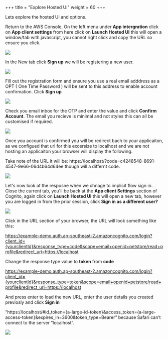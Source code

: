 +++
title = "Explore Hosted UI"
weight = 60
+++

Lets explore the hosted UI and options.

Return to the AWS Console, On the left menu under **App intergration** click on **App client settings** from here click on **Launch Hosted UI** this will open a window/tab with javascript, you cannot right click and copy the URL so ensure you click.

![](/20-setup-and-explore/60-explore-hosted-ui/hostedui-launch.en.png)

In the New tab click **Sign up** we will be registering a new user.

![](/20-setup-and-explore/60-explore-hosted-ui/sighn-up.en.png)

Fill out the registration form and ensure you use a real email adddress as a OPT ( One Time Password ) will be sent to this address to enable account confirmation.  Click **Sign up**

![](/20-setup-and-explore/60-explore-hosted-ui/register.en.png)

Check you email inbox for the OTP and enter the value and click **Confirm Account**.  The email you recieve is minimal and not styles this can all be customised if required.

![](/20-setup-and-explore/60-explore-hosted-ui/confirm.en.png)

Once you account is confirmed you will be redirect bach to your applicaiton, as we configued that url for this excersize to localhost and we are not hosting an applicaiton your browser will display the following.

Take note of the URL it will be:  https://localhost/?code=c4248548-8691-4547-9e66-06d4b64d64ee though will a differnt code. 

![](/20-setup-and-explore/60-explore-hosted-ui/safari.en.png)

Let's now look at the resposne when we chnage to implicit flow sign in.  Close the current tab, you'll be back at the **App client Settings** section of Cognito, again click on **Launch Hosted UI** this will open a new tab, however you are logged in from the prior session, click **Sign in as a different user?** 

![](/20-setup-and-explore/60-explore-hosted-ui/differnt-user.en.png)

Click in the URL section of your browser, the URL will look something like this:

https://example-demo.auth.ap-southeast-2.amazoncognito.com/login?client_id={yourclientId}&response_type=code&scope=email+openid+petstore/read+profile&redirect_uri=https://localhost

Change the response type value to **token** from **code**

https://example-demo.auth.ap-southeast-2.amazoncognito.com/login?client_id={yourclientId}&response_type=token&scope=email+openid+petstore/read+profile&redirect_uri=https://localhost

And press enter to load the new URL, enter the user details you created previosly and click **Sign in**

“https://localhost/#id_token={a-large-id-token}&access_token={a-large-access-token}&expires_in=3600&token_type=Bearer” because Safari can’t connect to the server “localhost”.

![](/images/hostedui/safari.en.png)